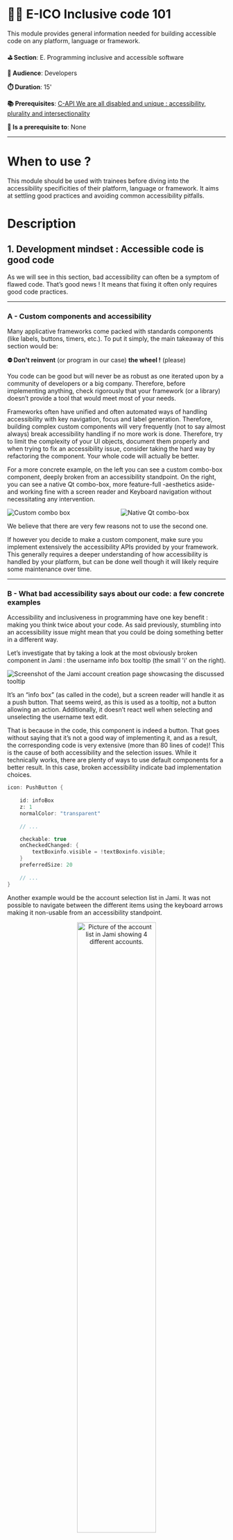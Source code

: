 # 👩‍💻 E-ICO Inclusive code 101

>
This module provides general information needed for building accessible code on any platform, language or framework.

**⛳️ Section**: E. Programming inclusive and accessible software

**👥 Audience**: Developers

**⏱️ ️Duration**: 15'

**📚 Prerequisites**: [C-API We are all disabled and unique : accessibility, plurality and intersectionality](C-API.md)

**📖 Is a prerequisite to**: None

---

# When to use ?

This module should be used with trainees before diving into the accessibility specificities of their platform, language or framework. It aims at settling good practices and avoiding common accessibility pitfalls.

# Description

## 1. Development mindset : Accessible code is good code

As we will see in this section, bad accessibility can often be a symptom of flawed code. That’s good news ! It means that fixing it often only requires good code practices.

---

### A - Custom components and accessibility

Many applicative frameworks come packed with standards components (like labels, buttons, timers, etc.). To put it simply, the main takeaway of this section would be:

>
**⛔ Don't reinvent** (or program in our case) **the wheel !** (please)

>

You code can be good but will never be as robust as one iterated upon by a community of developers or a big company. Therefore, before implementing anything, check rigorously that your framework (or a library) doesn’t provide a tool that would meet most of your needs.

Frameworks often have unified and often automated ways of handling accessibility with key navigation, focus and label generation. Therefore, building complex custom components will very frequently (not to say almost always) break accessibility handling if no more work is done. Therefore, try to limit the complexity of your UI objects, document them properly and when trying to fix an accessibility issue, consider taking the hard way by refactoring the component. Your whole code will actually be better.

For a more concrete example, on the left you can see a custom combo-box component, deeply broken from an accessibility standpoint. On the right, you can see a native Qt combo-box, more feature-full -aesthetics aside- and working fine with a screen reader and Keyboard navigation without necessitating any intervention.

<div style="display: flex; justify-content: space-between;">
    <div style="flex: 1; margin-right: 10px;">
        <img src="../ressources/e-programming-inclusive-and-accessible-software/jamiComboBox.png" alt="Custom combo box">
    </div>
    <div style="flex: 1; margin-left: 10px;">
        <img src="../ressources/e-programming-inclusive-and-accessible-software/qtComboBox.png" alt="Native Qt combo-box">
    </div>
</div>

We believe that there are very few reasons not to use the second one.

If however you decide to make a custom component, make sure you implement extensively the accessibility APIs provided by your framework. This generally requires a deeper understanding of how accessibility is handled by your platform, but can be done well though it will likely require some maintenance over time.

---

### B - What bad accessibility says about our code: a few concrete examples

Accessibility and inclusiveness in programming have one key benefit : making you think twice about your code. As said previously, stumbling into an accessibility issue might mean that you could be doing something better in a different way.

Let’s investigate that by taking a look at the most obviously broken component in Jami : the username info box tooltip (the small 'i' on the right).

![Screenshot of the Jami account creation page showcasing the discussed tooltip](ressources/e-programming-inclusive-and-accessible-software/jamiToolTip.png)

It’s an “info box” (as called in the code), but a screen reader will handle it as a push button. That seems weird, as this is used as a tooltip, not a button allowing an action. Additionally, it doesn’t react well when selecting and unselecting the username text edit.

That is because in the code, this component is indeed a button. That goes without saying that it’s not a good way of implementing it, and as a result, the corresponding code is very extensive (more than 80 lines of code)! This is the cause of both accessibility and the selection issues. While it technically works, there are plenty of ways to use default components for a better result. In this case, broken accessibility indicate bad implementation choices.

```cpp
icon: PushButton {
    
    id: infoBox
    z: 1
    normalColor: "transparent"
    
    // ...

    checkable: true
    onCheckedChanged: {
        textBoxinfo.visible = !textBoxinfo.visible;
    }
    preferredSize: 20
    
    // ...
}
```

Another example would be the account selection list in Jami. It was not possible to navigate between the different items using the keyboard arrows making it non-usable from an accessibility standpoint.

<p align="center">
    <img src="../ressources/e-programming-inclusive-and-accessible-software/jamiAccountList.png" alt="Picture of the account list in Jami showing 4 different accounts." width="60%">
</p>

That’s an unexpected behavior as the best ListView Qt component (which our custom component is based on) supports this navigation method. A quick inspection of the code revealed those lines :

```cpp
Keys.onUpPressed: verticalScrollBar.decrease()
Keys.onDownPressed: verticalScrollBar.increase()
```

By reimplementing a scroll feature and binding it to the arrows key, we effectively broke the base behavior of the component. Here, broken accessibility showcase flawed design as the expected behavior of the component hasn’t been thought all the way through.

In this case, the fix was rather simple: use the base component rather the custom one.

And when you don't have the choice to work with custom components, remember to pay close attention to your framework's accessibility APIs and guidelines to make sure your components can blend in.

### 1.C Focus and explicit key navigation, choose the right tool at the right time (Desktop)

In order to implement alternative navigation in your app (keyboard, voice over, talkback, vocal command, etc), on desktop, they are two main way of doing it : focus and explicit key navigation. By default, your framework will try to predict the order in which you would want to move between objects by making all focusable elements accessible through alternative navigation. This will work mostly well on basic components.

It happens very often that this flow of navigation breaks for numerous reasons, a pop-up could have appeared, new UI elements might be visible or maybe the elements are complex (sub-tabs in settings for example)

As stated previously, all interactive components must be accessible :

If one is simply not reachable, your first strategy should be to try and make it focusable so that your framework can automatically incorporate it in its navigation.

Often, that might not be enough. The element could be reachable but not in any practical way. For example in a chat view, keyboard navigation could automatically send you to the first message loaded, forcing the user to pass through the whole conversation before accessing the message bar.

In those situations, you could want to use explicit keyboard navigation, to force a component to send you to another component that you has chosen. This is the most flexible but more time expensive approach. An example in pseudo code would be :

```cpp
KeyNavigation.tab: isTheExtendedViewLoaded() ? settingsButton : moreInfosButton
KeyNavigation.backtab: newAccountButton
KeyNavigation.up: isTheExtendedViewLoaded() ? fromBackupButton : alreadyHaveAccountButton
KeyNavigation.down: KeyNavigation.tab
```

---

## 2. Development pipeline

### 2.1 Accessibility workflows

Accessibility is a complex topic that can be tricky to incorporate into your structure's workflows, especially with varying team compositions and scales. Accessibility pipelines as used at industrial scale is likely to be incompatible with small structures providing FOSS. Therefore, we need to adapt existing accessibility workflows to smaller scales.

**Working with the designers**

TODO: working with design

**Implementing the accessibility**

**Testing the accessibility**

**Having an accessibility coach**

The most useful tip regarding this topic that we found in the [Agile Accessibility Handbook](https://accessibility.deque.com/agile-accessibility-handbook) would be the concept of accessibility coach. Each development team can have someone especially knowledgeable and with a consequent empathy regarding accessibility. These coach will not be the one doing the core accessibility work and don't need to be working full time on accessibility. They will rather **be the ones who monitor with other employees the progress of the current accessibility roadmap**. They are the one responsible of making sure that accessibility is a constant thought at every step of development.

The coach of different teams can meet regularly to coordinate and update the accessibility roadmap of the application. They also can organize monthly meetings with the all of their teams to report on the improvements, blockers and perspectives. The main goal is to normalize accessibility and inclusiveness as routine parts of development.

We highly recommend creating a template of issues for accessibility and encouraging users and developers to fill them when encountering an issue. This would make it easier for developers to pic up an accessibility issue in the backlog and fix it.

If you want to learn further on this topic, the [Agile Accessibility Handbook](https://accessibility.deque.com/agile-accessibility-handbook) mentioned previously is a very solid starting point.

### 2.2 What can be automated?

What can be automated is a tricky question. As we stated previously, inclusiveness is a process and the need for an intersectional perspective make it impossible to think ahead every need that diverse user with complex background and set of ability might have.

**Therefore, no amount of checklists and tests in CI can replace feedback and testing from diverse user groups.**

That said, a few things can be set to try and automatically detect as much issue as possible. If your app is a web-view, this will be very easy and convenient. You can go to the [E-ETD Accessible technologies Desktop](E-ATD.md) module for more information.

If you app is native, you can set-up your CI to detect missing accessibility labels on focusable elements and setup a test that navigate through all od the elements of a view using the keyboard, checking that none of them wasn’t reached.

Some frameworks (including SwiftUI and Jetpack Compose) provide ways of automating UI tests that check accessibility.

You can also use a template of a checklist containing the main elements to be sounded and share it with your team. We provide you, our own accessibility checklist template. Feel free to iterate upon it and to propose your enhancements [in this repository](https://github.com/Page-and-Maxence/accessibility-and-inclusiveness).

Remember : this **should not** be seen as a way to make your UI accessible, but rather to be sure you commit won't break any existing accessibility that was implemented. For new features, it is essential to design the UI with accessibility in mind from the very start.

![Diagram showing an "A very basic accessibility checklist not to break anything when committing. This diagram is available in text format further down this page."](ressources/e-programming-inclusive-and-accessible-software/inclusivenessChecklist.png)

**The diagram in text format:**

Did you change/create a UI component ?

- If no: skip to the question about data manipulation

Can you access it in a practical way with your keyboard or VoiceOver/TalkBack alone ?

- If no: Fix it ! All elements should be accessible without a mouse. Most users would expect the navigation to take place using TAB and BACKTAB. Arrows are also useful inside of lists. A top bar would typically be accessible with ALT. Shortcuts can make this navigation smoother.

Are all information and labels properly transcribed using a screen reader ?

- If no: Fix it ! You can test this using your system screen reader on the settings or NVDA on Windows. You can then navigate through the app and hear if the labels are relevant. All information like the state of a component or wether it's selected must be transcribed. Expect to provide in your code:
    - A name for the element
    - A description of it's effect
    - it's role (for example static text or button)

Does it work with different text scaling ?

- If no: Fix it! Most operating systems have text scaling options.  Some apps have their own too. Check if your UI isn't cropped by changing the size of the font. Try it for smaller and for bigger text.

Did you affect another component ?

- If yes: repeat the previous questions for the other component

Is the data manipulated in your code easily accessible from UI components ?

- If no: Make functions in  your API that allow  UI components to access relevant information. For example, the time of a message is often in a separated component from the message itself but the accessibility label of this message could need access to the date where it was sent.

Does it work well for all languages ? (including non UTF8 and RTL ones )?

- If no: Fix it! Some languages like Greek are often not encoded in UTF8. Be sure to account for them. Also check that RTL (right to left) languages like Arabic displays correctly. To test this, you can use parts of local newspapers as placeholders !

Does it has elements showing cultural significance ?

- If no: You are good to go!
- If yes: Does it enable people from various cultural background to feel represented?

    - If you for no: Fix it! For example, a picture of a cheeseburger or a pizza as an illustration for food will only enable a certain demographic of users to feel represented. Having separate field for first and last name will not allow users from certain cultures to use the app properly. The only way to try and make our application more inclusive is to show it to people from varied background ans ask them about their needs to use it properly.

    - If you hope yes: You are good to go!

### 2.3 Accessible API’s & back-end

On the back-end too, accessible code is good code. A well-designed architecture or API will be more understandable for everyone to understand and iterate on, particularly for open source software.

Here are some key elements to making your API accessible:

- When choosing a name for some object, make sure to apply those principles:
    - Avoid abbreviations, which can be difficult to understand to some people due to language, screen reader use, or cognitive disabilities.
    - Make sure the name is as clear and complete as possible.
- Regarding documentation and code commenting, remember to:
    - Write clear sentences with simple language that will enable everyone to understand the purpose of your code.
    - If your documentation is built to HTML, check with [the WAVE tool](https://wave.webaim.org/) that it is WCAG-compliant.

## 3. Conclusion

Accessible programming can be overwhelming, mostly due to the lack of resources for native apps, but with the right tools it’s absolutely bearable. 
Remember that accessibility issues in your code often hide underlying issues. Also remember to set up proper workflows and tests.

From here, you might want to take a look at some of our modules about inclusive programming for different platforms, ecosystems and frameworks.

# Resources

[QuickInclusivenessCheck.excalidraw](ressources/e-programming-inclusive-and-accessible-software/quickInclusivenessCheck.excalidraw)

[WAVE Accessibility tool](https://wave.webaim.org/)

# Sources

[Agile Accessibility Handbook](https://accessibility.deque.com/agile-accessibility-handbook)